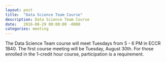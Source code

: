 ```yaml
---
layout: post
title:  "Data Science Team Course"
description: Data Science Team Course
date:   2016-08-29 00:00:00 -0000
categories: meeting
---
```


The Data Science Team course will meet Tuesdays from 5 - 6 PM in ECCR 1B40. The first course
meeting will be Tuesday, August 30th. For those enrolled in the 1-credit hour course, participation
is a requirement. 
